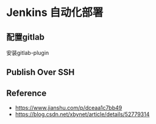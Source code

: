 # Jenkins 自动化部署

## 配置gitlab

安装gitlab-plugin

## Publish Over SSH


## Reference

- <https://www.jianshu.com/p/dceaa1c7bb49>
- <https://blog.csdn.net/xbynet/article/details/52779314>
